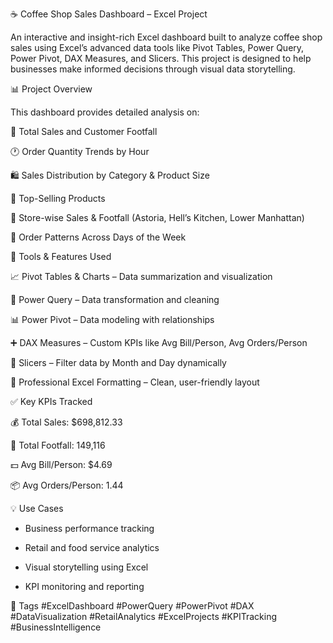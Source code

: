 ☕ Coffee Shop Sales Dashboard – Excel Project

An interactive and insight-rich Excel dashboard built to analyze coffee shop sales using Excel’s advanced data tools like Pivot Tables, Power Query, Power Pivot, DAX Measures, and Slicers. This project is designed to help businesses make informed decisions through visual data storytelling.

📊 Project Overview
  
  This dashboard provides detailed analysis on:

   🧾 Total Sales and Customer Footfall

   🕐 Order Quantity Trends by Hour

   🛍️ Sales Distribution by Category & Product Size

   🥇 Top-Selling Products

   📍 Store-wise Sales & Footfall (Astoria, Hell’s Kitchen, Lower Manhattan)

  📅 Order Patterns Across Days of the Week


🔧 Tools & Features Used

   📈 Pivot Tables & Charts – Data summarization and visualization

   🔄 Power Query – Data transformation and cleaning

   📊 Power Pivot – Data modeling with relationships

   ➕ DAX Measures – Custom KPIs like Avg Bill/Person, Avg Orders/Person

   🎯 Slicers – Filter data by Month and Day dynamically

   🎨 Professional Excel Formatting – Clean, user-friendly layout


✅ Key KPIs Tracked

   💰 Total Sales: $698,812.33

   👣 Total Footfall: 149,116

   💵 Avg Bill/Person: $4.69

   📦 Avg Orders/Person: 1.44


💡 Use Cases

  - Business performance tracking

  - Retail and food service analytics

  - Visual storytelling using Excel

  - KPI monitoring and reporting

📎 Tags
#ExcelDashboard #PowerQuery #PowerPivot #DAX #DataVisualization #RetailAnalytics #ExcelProjects #KPITracking #BusinessIntelligence
